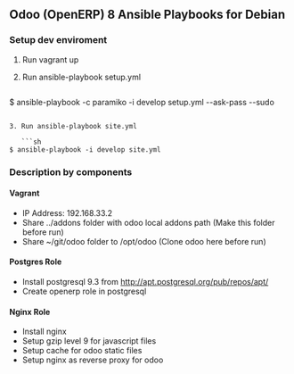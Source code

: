 ## Odoo (OpenERP) 8 Ansible Playbooks for Debian

### Setup dev enviroment

1. Run vagrant up
2. Run ansible-playbook setup.yml
 
   ```sh
$ ansible-playbook -c paramiko -i develop setup.yml --ask-pass --sudo
```

3. Run ansible-playbook site.yml

   ```sh
$ ansible-playbook -i develop site.yml 
```

### Description by components

#### Vagrant

 - IP Address: 192.168.33.2
 - Share ../addons folder with odoo local addons path (Make this folder before run)
 - Share ~/git/odoo folder to /opt/odoo (Clone odoo here before run)

#### Postgres Role

 - Install postgresql 9.3 from http://apt.postgresql.org/pub/repos/apt/
 - Create openerp role in postgresql
 
#### Nginx Role
 
  - Install nginx
  - Setup gzip level 9 for javascript files
  - Setup cache for odoo static files
  - Setup nginx as reverse proxy for odoo
